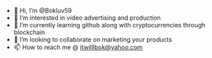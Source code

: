 - 👋 Hi, I’m @Bokluv59
- 👀 I’m interested in video advertising and production 
- 🌱 I’m currently learning github along with cryptocurrencies through blockchain
- 💞️ I’m looking to collaborate on marketing your products 
- 📫 How to reach me @ itwilllbok@yahoo.com

<!---
Bokluv59/Bokluv59 is a ✨ special ✨ repository because its `README.md` (this file) appears on your GitHub profile.
You can click the Preview link to take a look at your changes.
--->
